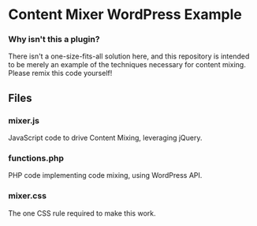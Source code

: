 # Content Mixer WordPress Example

### Why isn't this a plugin?

There isn't a one-size-fits-all solution here, and this repository is intended to be merely an example of the techniques necessary for content mixing. Please remix this code yourself!

## Files

### mixer.js

JavaScript code to drive Content Mixing, leveraging jQuery.

### functions.php

PHP code implementing code mixing, using WordPress API.

### mixer.css

The one CSS rule required to make this work.

